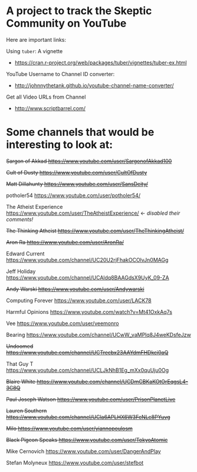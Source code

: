# A project to track the Skeptic Community on YouTube

Here are important links:

Using `tuber`: A vignette
- https://cran.r-project.org/web/packages/tuber/vignettes/tuber-ex.html

YouTube Username to Channel ID converter:
- http://johnnythetank.github.io/youtube-channel-name-converter/

Get all Video URLs from Channel

- http://www.scriptbarrel.com/

# Some channels that would be interesting to look at:

~~Sargon of Akkad https://www.youtube.com/user/SargonofAkkad100~~

~~Cult of Dusty https://www.youtube.com/user/CultOfDusty~~

~~Matt Dillahunty https://www.youtube.com/user/SansDeity/~~

potholer54 https://www.youtube.com/user/potholer54/

The Atheist Experience https://www.youtube.com/user/TheAtheistExperience/ <- *disabled their comments!*

~~The Thinking Atheist https://www.youtube.com/user/TheThinkingAtheist/~~

~~Aron Ra https://www.youtube.com/user/AronRa/~~

Edward Current https://www.youtube.com/channel/UC20U2rjFhakOCOlvJn0MAGg

Jeff Holiday https://www.youtube.com/channel/UCAldq8BAAGdsX9UyK_09-ZA

~~Andy Warski https://www.youtube.com/user/Andywarski~~

Computing Forever https://www.youtube.com/user/LACK78

Harmful Opinions https://www.youtube.com/watch?v=Mt41OxkAq7s

Vee https://www.youtube.com/user/veemonro

Bearing https://www.youtube.com/channel/UCwW_vaMPlq8J4weKDsfeJzw

~~Undoomed https://www.youtube.com/channel/UCTrecbx23AAYdmFHDkci0aQ~~

That Guy T https://www.youtube.com/channel/UCLJkNhB1Eg_mXx0quUju0Og

~~Blaire White https://www.youtube.com/channel/UCDmCBKaKOtOrEqgsL4-3C8Q~~

~~Paul Joseph Watson https://www.youtube.com/user/PrisonPlanetLive~~

~~Lauren Southern https://www.youtube.com/channel/UCla6APLHX6W3FeNLc8PYuvg~~

~~Milo https://www.youtube.com/user/yiannopoulosm~~

~~Black Pigeon Speaks https://www.youtube.com/user/TokyoAtomic~~

Mike Cernovich https://www.youtube.com/user/DangerAndPlay

Stefan Molyneux https://www.youtube.com/user/stefbot